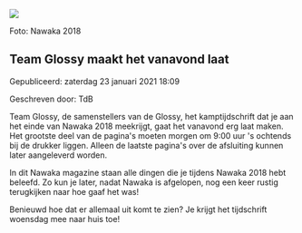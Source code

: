 


![](https://nawaka.scouting.nl/images/articles/DSC_0982.JPG)


 Foto: Nawaka 2018
 

Team Glossy maakt het vanavond laat
------------------------------------





 Gepubliceerd: zaterdag 23 januari 2021 18:09
   

 Geschreven door: TdB
   




 Team Glossy, de samenstellers van de Glossy, het kamptijdschrift dat je aan het einde van Nawaka 2018 meekrijgt, gaat het vanavond erg laat maken. Het grootste deel van de pagina's moeten morgen om 9:00 uur 's ochtends bij de drukker liggen. Alleen de laatste pagina's over de afsluiting kunnen later aangeleverd worden.
 



 In dit Nawaka magazine staan alle dingen die je tijdens Nawaka 2018 hebt beleefd. Zo kun je later, nadat Nawaka is afgelopen, nog een keer rustig terugkijken naar hoe gaaf het was!
 



 Benieuwd hoe dat er allemaal uit komt te zien? Je krijgt het tijdschrift woensdag mee naar huis toe!
 




